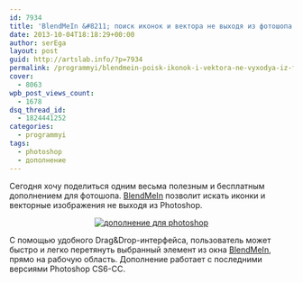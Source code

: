 ```yaml
---
id: 7934
title: 'BlendMeIn &#8211; поиск иконок и вектора не выходя из фотошопа'
date: 2013-10-04T18:18:29+00:00
author: serEga
layout: post
guid: http://artslab.info/?p=7934
permalink: /programmyi/blendmein-poisk-ikonok-i-vektora-ne-vyxodya-iz-fotoshopa/
cover:
  - 8063
wpb_post_views_count:
  - 1678
dsq_thread_id:
  - 1824441252
categories:
  - programmyi
tags:
  - photoshop
  - дополнение
---
```

Сегодня хочу поделиться одним весьма полезным и бесплатным дополнением для фотошопа. [BlendMeIn](http://blendme.in/) позволит искать иконки и векторные изображения не выходя из Photoshop.

<center>
  <a href="http://googledrive.com/host/0B9lHVSSSdxdxd0hjdUdmRzY3Tjg/poisk_ikonok_iz_ps.png"><img src="http://googledrive.com/host/0B9lHVSSSdxdxd0hjdUdmRzY3Tjg/poisk_ikonok_iz_ps-300x195.png" alt="дополнение для photoshop" class="aligncenter size-medium wp-image-7935" srcset="http://googledrive.com/host/0B9lHVSSSdxdxd0hjdUdmRzY3Tjg/poisk_ikonok_iz_ps-300x195.png 300w, http://googledrive.com/host/0B9lHVSSSdxdxd0hjdUdmRzY3Tjg/poisk_ikonok_iz_ps-1024x668.png 1024w, http://googledrive.com/host/0B9lHVSSSdxdxd0hjdUdmRzY3Tjg/poisk_ikonok_iz_ps.png 1034w" sizes="(max-width: 300px) 100vw, 300px" /></a>
</center>

С помощью удобного Drag&Drop-интерфейса, пользователь может быстро и легко перетянуть выбранный элемент из окна [BlendMeIn](http://blendme.in/), прямо на рабочую область.
Дополнение работает с последними версиями Photoshop CS6-CC.